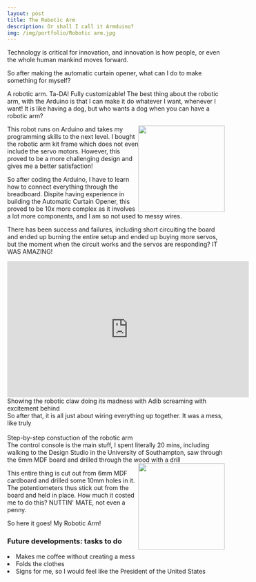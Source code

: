 ```yaml
---
layout: post
title: The Robotic Arm
description: Or shall I call it Armduino?
img: /img/portfolio/Robotic arm.jpg
---
```

Technology is critical for innovation, and innovation is how people, or even the whole human mankind moves forward.  

So after making the automatic curtain opener, what can I do to make something for myself?

A robotic arm. Ta-DA! Fully customizable! The best thing about the robotic arm, with the Arduino is that I can make it do whatever I want, whenever I want! It is like having a dog, but who wants a dog when you can have a robotic arm?
<div class="img row">
<img src="{{ site.baseurl }}/img/Robotic arm.jpg" style="float:right;width:200px;height:200px;" alt="" title="Robotic arm">
</div>
This robot runs on Arduino and takes my programming skills to the next level. I bought the robotic arm kit frame which does not even include the servo motors. However, this proved to be a more challenging design and gives me a better satisfaction!

So after coding the Arduino, I have to learn how to connect everything through the breadboard. Dispite having experience in building the Automatic Curtain Opener, this proved to be 10x more complex as it involves a lot more components, and I am so not used to messy wires.

There has been success and failures, including short circuiting the board and ended up burning the entire setup and ended up buying more servos, but the moment when the circuit works and the servos are responding? IT WAS AMAZING!
<div class="img_row">
<iframe class="center-block" width="560" height="315" src="https://www.youtube.com/embed/MU18B2-_OsE" frameborder="0" allowfullscreen=""></iframe>
</div>
<div class="col three caption">
	Showing the robotic claw doing its madness with Adib screaming with excitement behind
</div>
So after that, it is all just about wiring everything up together. It was a mess, like truly

<div class="img_row">
	<img class="col one" src="{{ site.baseurl }}/img/arm1.jpg" alt="" title="Robotic arm"/>
	<img class="col one" src="{{ site.baseurl }}/img/arm2.jpg" alt="" title="Robotic arm"/>
	<img class="col one" src="{{ site.baseurl }}/img/arm3.jpg" alt="" title="Robotic arm"/>
</div>
<div class="col three caption">
	Step-by-step constuction of the robotic arm
</div>
The control console is the main stuff, I spent literally 20 mins, including walking to the Design Studio in the University of Southampton, saw through the 6mm MDF board and drilled through the wood with a drill
	<img src="{{ site.baseurl }}/img/mdf control.jpg" style="float:right;width:200px;height:200px;" alt="" title="The control ">

This entire thing is cut out from 6mm MDF cardboard and drilled some 10mm holes in it. The potentiometers thus stick out from the board and held in place. How much it costed me to do this? NUTTIN' MATE, not even a penny.

So here it goes! My Robotic Arm!
<div class="img_row">
<h3>Future developments: tasks to do</h3>
<li>Makes me coffee without creating a mess</li>
<li>Folds the clothes</li>
<li>Signs for me, so I would feel like the President of the United States</li>
</div>

